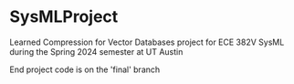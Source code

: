 # SysMLProject
Learned Compression for Vector Databases project for ECE 382V SysML during the Spring 2024 semester at UT Austin

End project code is on the 'final' branch
